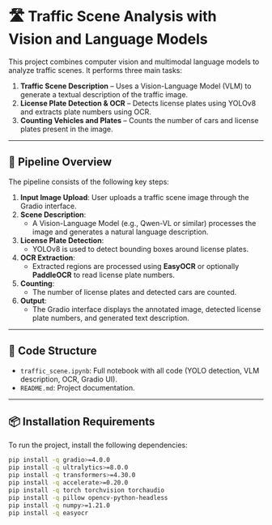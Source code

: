 # 🛣️ Traffic Scene Analysis with Vision and Language Models

This project combines computer vision and multimodal language models to analyze traffic scenes. It performs three main tasks:

1. **Traffic Scene Description** – Uses a Vision-Language Model (VLM) to generate a textual description of the traffic image.
2. **License Plate Detection & OCR** – Detects license plates using YOLOv8 and extracts plate numbers using OCR.
3. **Counting Vehicles and Plates** – Counts the number of cars and license plates present in the image.

---

## 🔧 Pipeline Overview

The pipeline consists of the following key steps:

1. **Input Image Upload**: User uploads a traffic scene image through the Gradio interface.
2. **Scene Description**:
   - A Vision-Language Model (e.g., Qwen-VL or similar) processes the image and generates a natural language description.
3. **License Plate Detection**:
   - YOLOv8 is used to detect bounding boxes around license plates.
4. **OCR Extraction**:
   - Extracted regions are processed using **EasyOCR** or optionally **PaddleOCR** to read license plate numbers.
5. **Counting**:
   - The number of license plates and detected cars are counted.
6. **Output**:
   - The Gradio interface displays the annotated image, detected license plate numbers, and generated text description.

---

## 📁 Code Structure

- `traffic_scene.ipynb`: Full notebook with all code (YOLO detection, VLM description, OCR, Gradio UI).
- `README.md`: Project documentation.

---

## 📦 Installation Requirements

To run the project, install the following dependencies:

```bash
pip install -q gradio>=4.0.0
pip install -q ultralytics>=8.0.0
pip install -q transformers>=4.30.0
pip install -q accelerate>=0.20.0
pip install -q torch torchvision torchaudio
pip install -q pillow opencv-python-headless
pip install -q numpy>=1.21.0
pip install -q easyocr

